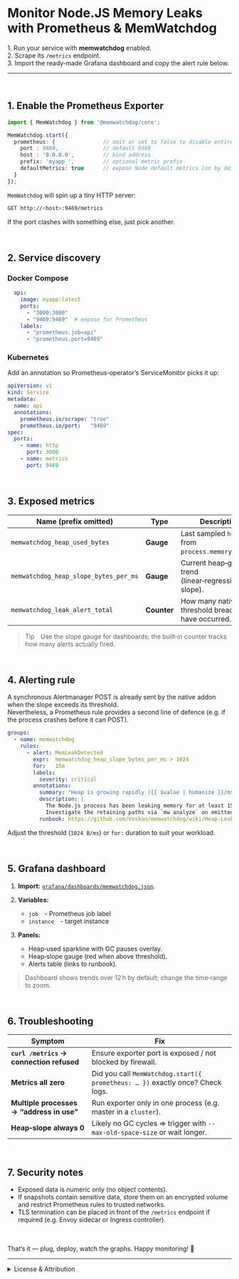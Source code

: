 # Monitor Node.JS Memory Leaks with Prometheus & MemWatchdog

1. Run your service with **memwatchdog** enabled.  
2. Scrape its `/metrics` endpoint.  
3. Import the ready‑made Grafana dashboard and copy the alert rule below.  

---

<br/>

## 1. Enable the Prometheus Exporter

```ts
import { MemWatchdog } from '@memwatchdog/core';

MemWatchdog.start({
  prometheus: {               // omit or set to false to disable entirely
    port : 9469,              // default 9469
    host : '0.0.0.0',         // bind address
    prefix: 'myapp_',         // optional metric prefix
    defaultMetrics: true      // expose Node default metrics (on by default)
  }
});
```

`MemWatchdog` will spin up a tiny HTTP server:

```bash
GET http://<host>:9469/metrics
```

If the port clashes with something else, just pick another.

<br/>

## 2. Service discovery

### Docker Compose

```yaml
  api:
    image: myapp:latest
    ports:
      - "3000:3000"
      - "9469:9469"  # expose for Prometheus
    labels:
      - "prometheus.job=api"
      - "prometheus.port=9469"
```

### Kubernetes
Add an annotation so Prometheus‑operator’s ServiceMonitor picks it up:

```yaml
apiVersion: v1
kind: Service
metadata:
  name: api
  annotations:
    prometheus.io/scrape: "true"
    prometheus.io/port:   "9469"
spec:
  ports:
    - name: http
      port: 3000
    - name: metrics
      port: 9469
```

<br/>

## 3. Exposed metrics

| Name (prefix omitted)                 | Type        | Description                                           |
| ------------------------------------- | ----------- | ----------------------------------------------------- |
| `memwatchdog_heap_used_bytes`         | **Gauge**   | Last sampled `heapUsed` from `process.memoryUsage()`. |
| `memwatchdog_heap_slope_bytes_per_ms` | **Gauge**   | Current heap‑growth trend (linear‑regression slope).  |
| `memwatchdog_leak_alert_total`        | **Counter** | How many native threshold breaches have occurred.     |

>Tip Use the slope gauge for dashboards; the built‑in counter tracks how many alerts actually fired.

<br/>

## 4. Alerting rule

A synchronous Alertmanager POST is already sent by the native addon when the slope exceeds its threshold. <br/>
Nevertheless, a Prometheus rule provides a second line of defence (e.g. if the process crashes before it can POST).


```yaml
groups:
  - name: memwatchdog
    rules:
      - alert: MemLeakDetected
        expr:  memwatchdog_heap_slope_bytes_per_ms > 1024
        for:   15m
        labels:
          severity: critical
        annotations:
          summary: "Heap is growing rapidly ({{ $value | humanize }}/ms)"
          description: |
            The Node.js process has been leaking memory for at least 15 minutes.
            Investigate the retaining paths via `mw analyze` on emitted snapshots.
          runbook: https://github.com/Voskan/memwatchdog/wiki/Heap-Leak-Runbook
```

Adjust the threshold (`1024 B/ms`) or `for:` duration to suit your workload.

<br/>

## 5. Grafana dashboard

1. **Import:** [`grafana/dashboards/memwatchdog.json`](grafana/dashboards/memwatchdog.json).

2. **Variables:**
   - `job` - Prometheus job label
   - `instance` - target instance

3. **Panels:**
   - Heap‑used sparkline with GC pauses overlay.
   - Heap‑slope gauge (red when above threshold).
   - Alerts table (links to runbook).

>Dashboard shows trends over 12 h by default; change the time‑range to zoom.

<br/>

## 6. Troubleshooting

| Symptom                                   | Fix                                                                           |
| ----------------------------------------- | ----------------------------------------------------------------------------- |
| **`curl /metrics` → connection refused**  | Ensure exporter port is exposed / not blocked by firewall.                    |
| **Metrics all zero**                      | Did you call `MemWatchdog.start({ prometheus: … })` exactly once? Check logs. |
| **Multiple processes → “address in use”** | Run exporter only in one process (e.g. master in a `cluster`).                |
| **Heap‑slope always 0**                   | Likely no GC cycles ⇒ trigger with `--max-old-space-size` or wait longer.     |

<br/>

## 7. Security notes

- Exposed data is numeric only (no object contents).
- If snapshots contain sensitive data, store them on an encrypted volume and restrict Prometheus rules to trusted networks.
- TLS termination can be placed in front of the `/metrics` endpoint if required
(e.g. Envoy sidecar or Ingress controller).

<br/><br/>
That’s it — plug, deploy, watch the graphs. Happy monitoring! 🚀

---

<details>
<summary>License & Attribution</summary>

> © 2025 Voskan Labs, Inc. &nbsp; <https://voskanlabs.com>  
> License: MIT  
> Author: **Voskan Voskanyan** &lt;voskan1989@gmail.com>  
> Last updated: 2023-10-01  
> This document is part of the **MemWatchdog** project
</details>